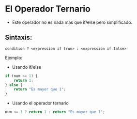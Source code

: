 # El Operador Ternario

* Este operador no es nada mas que if/else pero simplificado.

<h2>Sintaxis:</h2>

```condition ? <expression if true> : <expression if false>```

Ejemplo:

- Usando if/else

```js
if (num <= 1) {
    return 1;
} else {
    return "Es mayor que 1";
}
```
- Usando el operador ternario

```js
num <= 1 ? return 1 : return "Es mayor que 1";
```